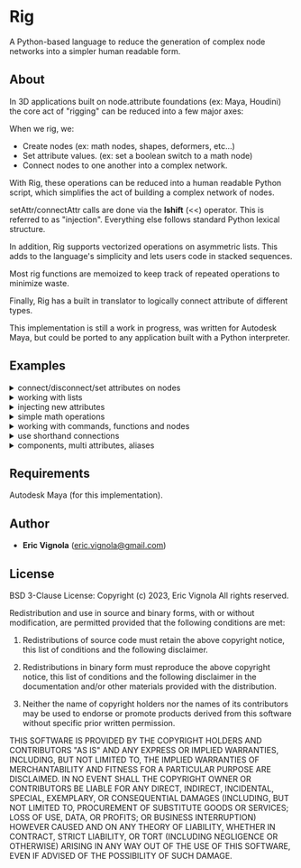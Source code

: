 # Rig
A Python-based language to reduce the generation of complex node
networks into a simpler human readable form.

## About
In 3D applications built on node.attribute foundations (ex: Maya, Houdini)
the core act of "rigging" can be reduced into a few major axes:

When we rig, we:
* Create nodes (ex: math nodes, shapes, deformers, etc...)
* Set attribute values. (ex: set a boolean switch to a math node)
* Connect nodes to one another into a complex network.

With Rig, these operations can be reduced into a human readable Python script,
which simplifies the act of building a complex network of nodes.

setAttr/connectAttr calls are done via the __lshift__ (<<) operator. This is referred to as "injection". Everything else follows standard Python lexical structure.

In addition, Rig supports vectorized operations on asymmetric lists.
This adds to the language's simplicity and lets users code in stacked sequences.

Most rig functions are memoized to keep track of repeated operations to minimize waste.

Finally, Rig has a built in translator to logically connect attribute of
different types.

This implementation is still a work in progress, was written for Autodesk Maya,
but could be ported to any application built with a Python interpreter.

## Examples
<details>
<p>
   <summary>connect/disconnect/set attributes on nodes</summary>

   ```python
   from rig import Node

   obj1 = Node('pCube1')
   obj2 = Node('pCube2')

   # Connect pCube2.t to pCube1.t
   obj2.t << obj1.t

   # Disconnect any incomming connection to pCube2.t
   obj2.t << None

   # setAttr on pCube2.t to 1,2,3
   obj2.t << [1,2,3]

   ```
</p>
</details>


<details>
<p>
   <summary>working with lists</summary>

   ```python
   from rig import Node, List

   node_list = List(['pCube1','pCube2','pCube3','pCube4'])
   node = Node('pCube5')

   # Set all elements of node_list to [0,0,0]
   node_list.t << [[0,0,0],[0,0,0],[0,0,0],[0,0,0]]
   
   # Connect pCube5.t to all elements of node_list.t
   node_list.t << node.t

   # Disconnect any incomming connections to node_list
   node_list.t << None

   # Connect pCube1 and pCube2 to pCube3 and pCube4
   node_list[2:].t << node_list[:2].t

   # Add two lists in parallel
   new_node_list = List(['pCube6','pCube7','pCube8','pCube9'])
   added = new_node_list.t + node_list.t
   print(added) # List([Node(add1.output3D), Node(add2.output3D), Node(add3.output3D), Node(add4.output3D)])


   ```
</p>
</details>

<details>
<p>
   <summary>injecting new attributes</summary>

   ```python
   from rig import Node, List
   from rig.attributes import Float, Vector, Enum, lock

   obj1 = Node('pCube1')
   
   # create pCube1.awesomeFloat as a float attribute, set it to 5 and finally lock it
   obj1 << Float('awesomeFloat') << 5 << lock

   # add a Vector to a List
   node_list = List(['pCube1','pCube2','pCube3','pCube4'])
   node_list << Vector('awesomeVector')

   # add an Enum to the list, set default value to be 'green'
   node_list << Enum('color', en=['red','green','blue'], dv=1)

   # add another enum to the first two elements of the list.
   # not specifying an enum value will default to 'False:True'
   node_list[:2] << Enum('switch')

   ```
</p>
</details>

<details>
<p>
   <summary>simple math operations</summary>

   ```python
   
   from rig import Node
   from rig.attributes import Float

   obj1 = Node('pCube1')
   obj2 = Node('pCube2')
   obj3 = Node('pCube3')

   # add pCube1.tx to pCube2.tx
   add = obj1.tx + obj2.tx
   print(add) # Node('add1.output1D') where add1 is a plusMinusAverage node

   # divide that by 4
   divided = add / 4
   print(divided) # Node('mult1.output') where mult1 is a multiplyDivide node

   # to the power of 2
   power = divided ** 2
   print(power) # Node('pow1.output') where pow1 is a multiplyDivide node

   # add a 'weight' attribute to pCube3 and do a simple lerp operation
   # between pCube1.t and pCube2.t driven by pCube3.weight
   obj3 << Float('weight', min=0, max=1)
   obj3.t << (obj2.t - obj1.t) * obj3.weight + obj1.t

   ```
</p>
</details>

<details>
<p>
   <summary>working with commands, functions and nodes</summary>

   ```python
   from rig import Node
   import rig.commands as rc  # these are maya.cmds which output as rig node instances
   import rig.functions as rf # common python functions that can handle connections 
   import rig.nodes as rn     # createNode wrappers for all defined maya node types
                              # non createNode keyword arguments will be used for injection.

   # get all the cameras transforms wrapped in a List instance
   cameras = rc.listRelatives(rc.ls(type='camera'), p=True) # List([Node(front), Node(persp), Node(side), Node(top)])

   # use rf.max() similar to max()
   rf.max([1,5,4,2]) # returns 5, just like max would

   # use rf.max() with nodes
   rf.max(cameras.tx) # returns a container who's output will be the highest .tx attribute value

   # create a network node called test 
   node = rn.network(n='test') # Node('test')

   # create a multiplyDivide node and set it's operation attribute to 'power'
   node = rn.multiplyDivide(operation=3)
   
   ```
</p>
</details>

<details>
<p>
   <summary>use shorthand connections </summary>

   ```python
   from rig import Node

   obj1 = Node('pCube1')
   obj2 = Node('pCube2')
   obj3 = Node('pCube3')

   # decompose pCube1's world matrix and plug it directly in pCube2.t
   obj2.t << obj1.wm

   # perform a point/matrix operation using a constant
   obj2.t << [10,0,0] * obj1.wm

   # perform a point/matrix operation using pCube3.t
   obj2.t << obj3.t * obj1.wm

   ```
</p>
</details>

<details>
<p>
   <summary>components, multi attributes, aliases </summary>

   ```python
   import rig.commands as rc
   from rig.attributes import Float

   """
   you can interface with components and multi attributes like list objects
   """
   # create a polySphere
   obj = rc.polySphere()[0]
   print(obj.vtx)      # not specifying an index will return the first unconnected component
   print(obj.vtx[0])   # prints the first component
   print(obj.vtx[:])   # prints all components
   print(obj.vtx[::2]) # prints every even component

   # move every other vertex to 0,0,0 using injection
   obj.vtx[::2] << [0,0,0]

   # ----------------------------------------------------------------- #

   # add a multi attr to the object
   obj << Float('weight', m=True)
   print(obj.weight) # not specifying an index will return the first unset index

   # set the first 4 indices
   obj.weight[:4] << [0,2,4,6]
   print(obj.weight) # prints the first unset index (4)

   # ----------------------------------------------------------------- #

   # create 3 dummy shapes and a target to receive blendShapes
   happy   = rc.polyCube(name='happy')[0]
   sad     = rc.polyCube(name='sad')[0]
   neutral = rc.polyCube(name='neutral')[0]
   target  = rc.polyCube(name='target')[0]

   # create the blendShape
   morph = rc.blendShape([happy,sad,neutral,target], n='morph')[0] # Node(morph)

   # list all the morph aliases
   print(morph.weight[:]) # [Node(morph.happy), Node(morph.sad), Node(morph.neutral)]

   # set happy to 1
   morph.happy << 1

   # reset all the shapes to 0
   morph.weight[:] << 0

   ```
</p>
</details>



## Requirements
Autodesk Maya (for this implementation).

## Author
* **Eric Vignola** (eric.vignola@gmail.com)

## License
BSD 3-Clause License:
Copyright (c)  2023, Eric Vignola
All rights reserved.

Redistribution and use in source and binary forms, with or without
modification, are permitted provided that the following conditions are met:


1. Redistributions of source code must retain the above copyright notice,
   this list of conditions and the following disclaimer.

2. Redistributions in binary form must reproduce the above copyright notice,
   this list of conditions and the following disclaimer in the documentation
   and/or other materials provided with the distribution.

3. Neither the name of copyright holders nor the names of its
   contributors may be used to endorse or promote products derived from
   this software without specific prior written permission.

THIS SOFTWARE IS PROVIDED BY THE COPYRIGHT HOLDERS AND CONTRIBUTORS "AS IS"
AND ANY EXPRESS OR IMPLIED WARRANTIES, INCLUDING, BUT NOT LIMITED TO, THE
IMPLIED WARRANTIES OF MERCHANTABILITY AND FITNESS FOR A PARTICULAR PURPOSE ARE
DISCLAIMED. IN NO EVENT SHALL THE COPYRIGHT OWNER OR CONTRIBUTORS BE LIABLE
FOR ANY DIRECT, INDIRECT, INCIDENTAL, SPECIAL, EXEMPLARY, OR CONSEQUENTIAL
DAMAGES (INCLUDING, BUT NOT LIMITED TO, PROCUREMENT OF SUBSTITUTE GOODS OR
SERVICES; LOSS OF USE, DATA, OR PROFITS; OR BUSINESS INTERRUPTION) HOWEVER
CAUSED AND ON ANY THEORY OF LIABILITY, WHETHER IN CONTRACT, STRICT LIABILITY,
OR TORT (INCLUDING NEGLIGENCE OR OTHERWISE) ARISING IN ANY WAY OUT OF THE USE
OF THIS SOFTWARE, EVEN IF ADVISED OF THE POSSIBILITY OF SUCH DAMAGE.